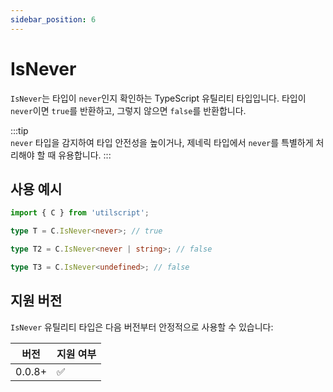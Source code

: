 ```yaml
---
sidebar_position: 6
---
```


# IsNever

`IsNever`는 타입이 `never`인지 확인하는 TypeScript 유틸리티 타입입니다. 타입이 `never`이면 `true`를 반환하고, 그렇지 않으면 `false`를 반환합니다.

:::tip  
`never` 타입을 감지하여 타입 안전성을 높이거나, 제네릭 타입에서 `never`를 특별하게 처리해야 할 때 유용합니다.
:::

## 사용 예시

```ts
import { C } from 'utilscript';

type T = C.IsNever<never>; // true

type T2 = C.IsNever<never | string>; // false

type T3 = C.IsNever<undefined>; // false
```

## 지원 버전

`IsNever` 유틸리티 타입은 다음 버전부터 안정적으로 사용할 수 있습니다:

| 버전   | 지원 여부 |
| ------ | --------- |
| 0.0.8+ | ✅        |
